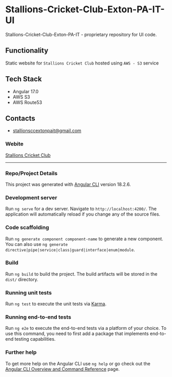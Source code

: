 # Stallions-Cricket-Club-Exton-PA-IT-UI
Stallions-Cricket-Club-Exton-PA-IT - proprietary repository for UI code.

## Functionality
Static website for `Stallions Cricket Club` hosted using `AWS - S3` service

## Tech Stack
- Angular 17.0
- AWS S3
- AWS Route53
  

## Contacts
- stallionsccextonpait@gmail.com

### Webite

[Stallions Cricket Club](http://stallions-cricket-club-exton-pa-it.s3-website-us-east-1.amazonaws.com/)

---

### Repo/Project Details
This project was generated with [Angular CLI](https://github.com/angular/angular-cli) version 18.2.6.

### Development server

Run `ng serve` for a dev server. Navigate to `http://localhost:4200/`. The application will automatically reload if you change any of the source files.

### Code scaffolding

Run `ng generate component component-name` to generate a new component. You can also use `ng generate directive|pipe|service|class|guard|interface|enum|module`.

### Build

Run `ng build` to build the project. The build artifacts will be stored in the `dist/` directory.

### Running unit tests

Run `ng test` to execute the unit tests via [Karma](https://karma-runner.github.io).

### Running end-to-end tests

Run `ng e2e` to execute the end-to-end tests via a platform of your choice. To use this command, you need to first add a package that implements end-to-end testing capabilities.

### Further help

To get more help on the Angular CLI use `ng help` or go check out the [Angular CLI Overview and Command Reference](https://angular.dev/tools/cli) page.
